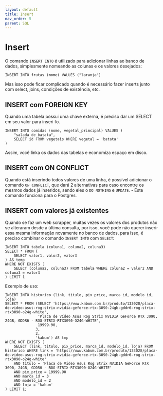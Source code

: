 ```yaml
---
layout: default
title: Insert
nav_order: 5
parent: SQL
---
```


# Insert

O comando `INSERT INTO` é utilizado para adicionar linhas ao banco de dados, simplesmente nomeando as colunas e os valores desejados:

```
INSERT INTO frutas (nome) VALUES ("laranja")
```

Mas isso pode ficar complicado quando é necessário fazer inserts junto com select, joins, condições de existência, etc.

## INSERT com FOREIGN KEY

Quando uma tabela possui uma chave externa, é preciso dar um SELECT em seu valor para inseri-lo.

```
INSERT INTO comidas (nome, vegetal_principal) VALUES (
    "salada de batata",
    SELECT id FROM vegetais WHERE vegetal = 'batata'
)
```

Assim, você linka os dados das tabelas e economiza espaço em disco.

## INSERT com ON CONFLICT

Quando está inserindo todos valores de uma linha, é possível adicionar o comando `ON CONFLICT`, que dará 2 alternativas para caso encontre os mesmos dados já inseridos, sendo eles o `DO NOTHING` e `UPDATE`. - Este comando funciona para o Postgres.

## INSERT com valores já existentes

Quando se faz um web scrapper, muitas vezes os valores dos produtos não se alteraram desde a última consulta, por isso, você pode não querer inserir essa mesma informação novamente no banco de dados, para isso, é preciso combinar o comando `INSERT INTO` com `SELECT`:

```
INSERT INTO tabela (coluna1, coluna2, coluna3)
SELECT * FROM (
    SELECT valor1, valor2, valor3
) AS temp
WHERE NOT EXISTS (
    SELECT (coluna2, coluna3) FROM tabela WHERE coluna2 = valor2 AND coluna3 = valor3
) LIMIT 1
```

Exemplo de uso:

```
INSERT INTO historico (link, titulo, pix_price, marca_id, modelo_id, loja)
SELECT * FROM (SELECT 'https://www.kabum.com.br/produto/133028/placa-de-video-asus-rog-strix-nvidia-geforce-rtx-3090-24gb-gddr6-rog-strix-rtx3090-o24g-white', 
			   'Placa de Vídeo Asus Rog Strix NVIDIA GeForce RTX 3090, 24GB, GDDR6 - ROG-STRIX-RTX3090-O24G-WHITE', 
			   19999.90,
			  3,
			  2,
			  'kabum') AS tmp
WHERE NOT EXISTS (
    SELECT (link, titulo, pix_price, marca_id, modelo_id, loja) FROM historico WHERE link = 'https://www.kabum.com.br/produto/133028/placa-de-video-asus-rog-strix-nvidia-geforce-rtx-3090-24gb-gddr6-rog-strix-rtx3090-o24g-white'
	AND titulo = 'Placa de Vídeo Asus Rog Strix NVIDIA GeForce RTX 3090, 24GB, GDDR6 - ROG-STRIX-RTX3090-O24G-WHITE' 
	AND pix_price = 19999.90
	AND marca_id = 3
	AND modelo_id = 2
	AND loja = 'kabum'
) LIMIT 1;
```

